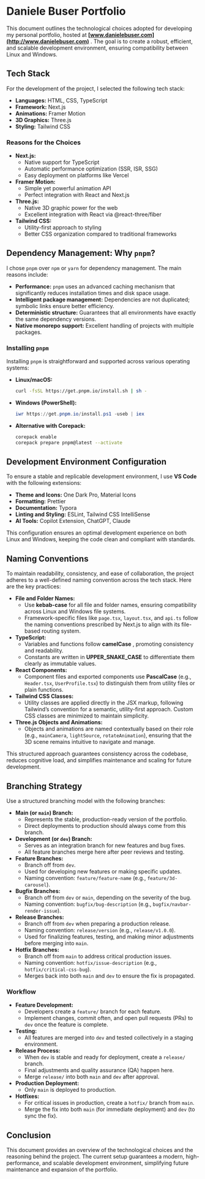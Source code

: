 # Daniele Buser Portfolio

This document outlines the technological choices adopted for developing my personal portfolio, hosted at  **[www.danielebuser.com](http://www.danielebuser.com)** . The goal is to create a robust, efficient, and scalable development environment, ensuring compatibility between Linux and Windows.

## Tech Stack

For the development of the project, I selected the following tech stack:

* **Languages:** HTML, CSS, TypeScript
* **Framework:** Next.js
* **Animations:** Framer Motion
* **3D Graphics:** Three.js
* **Styling:** Tailwind CSS

### Reasons for the Choices

* **Next.js:**
  * Native support for TypeScript
  * Automatic performance optimization (SSR, ISR, SSG)
  * Easy deployment on platforms like Vercel
* **Framer Motion:**
  * Simple yet powerful animation API
  * Perfect integration with React and Next.js
* **Three.js:**
  * Native 3D graphic power for the web
  * Excellent integration with React via @react-three/fiber
* **Tailwind CSS:**
  * Utility-first approach to styling
  * Better CSS organization compared to traditional frameworks

## Dependency Management: Why `pnpm`?

I chose `pnpm` over `npm` or `yarn` for dependency management. The main reasons include:

* **Performance:** `pnpm` uses an advanced caching mechanism that significantly reduces installation times and disk space usage.
* **Intelligent package management:** Dependencies are not duplicated; symbolic links ensure better efficiency.
* **Deterministic structure:** Guarantees that all environments have exactly the same dependency versions.
* **Native monorepo support:** Excellent handling of projects with multiple packages.

### Installing `pnpm`

Installing `pnpm` is straightforward and supported across various operating systems:

* **Linux/macOS:**
  ```sh
  curl -fsSL https://get.pnpm.io/install.sh | sh -
  ```
* **Windows (PowerShell):**
  ```powershell
  iwr https://get.pnpm.io/install.ps1 -useb | iex
  ```
* **Alternative with Corepack:**
  ```sh
  corepack enable
  corepack prepare pnpm@latest --activate
  ```

## Development Environment Configuration

To ensure a stable and replicable development environment, I use **VS Code** with the following extensions:

* **Theme and Icons:** One Dark Pro, Material Icons
* **Formatting:** Prettier
* **Documentation:** Typora
* **Linting and Styling:** ESLint, Tailwind CSS IntelliSense
* **AI Tools:** Copilot Extension, ChatGPT, Claude

This configuration ensures an optimal development experience on both Linux and Windows, keeping the code clean and compliant with standards.

## Naming Conventions

To maintain readability, consistency, and ease of collaboration, the project adheres to a well-defined naming convention across the tech stack. Here are the key practices:

* **File and Folder Names:**
  * Use **kebab-case** for all file and folder names, ensuring compatibility across Linux and Windows file systems.
  * Framework-specific files like `page.tsx`, `layout.tsx`, and `api.ts` follow the naming conventions prescribed by Next.js to align with its file-based routing system.
* **TypeScript:**
  * Variables and functions follow  **camelCase** , promoting consistency and readability.
  * Constants are written in **UPPER_SNAKE_CASE** to differentiate them clearly as immutable values.
* **React Components:**
  * Component files and exported components use **PascalCase** (e.g., `Header.tsx`, `UserProfile.tsx`) to distinguish them from utility files or plain functions.
* **Tailwind CSS Classes:**
  * Utility classes are applied directly in the JSX markup, following Tailwind’s convention for a semantic, utility-first approach. Custom CSS classes are minimized to maintain simplicity.
* **Three.js Objects and Animations:**
  * Objects and animations are named contextually based on their role (e.g., `mainCamera`, `lightSource`, `rotateAnimation`), ensuring that the 3D scene remains intuitive to navigate and manage.

This structured approach guarantees consistency across the codebase, reduces cognitive load, and simplifies maintenance and scaling for future development.

## Branching Strategy

Use a structured branching model with the following branches:

* **Main (or `main`) Branch:**
  * Represents the stable, production-ready version of the portfolio.
  * Direct deployments to production should always come from this branch.
* **Development (or `dev`) Branch:**
  * Serves as an integration branch for new features and bug fixes.
  * All feature branches merge here after peer reviews and testing.
* **Feature Branches:**
  * Branch off from `dev`.
  * Used for developing new features or making specific updates.
  * Naming convention: `feature/feature-name` (e.g., `feature/3d-carousel`).
* **Bugfix Branches:**
  * Branch off from `dev` or `main`, depending on the severity of the bug.
  * Naming convention: `bugfix/bug-description` (e.g., `bugfix/navbar-render-issue`).
* **Release Branches:**
  * Branch off from `dev` when preparing a production release.
  * Naming convention: `release/version` (e.g., `release/v1.0.0`).
  * Used for finalizing features, testing, and making minor adjustments before merging into `main`.
* **Hotfix Branches:**
  * Branch off from `main` to address critical production issues.
  * Naming convention: `hotfix/issue-description` (e.g., `hotfix/critical-css-bug`).
  * Merges back into both `main` and `dev` to ensure the fix is propagated.

### Workflow

* **Feature Development:**
  * Developers create a `feature/` branch for each feature.
  * Implement changes, commit often, and open pull requests (PRs) to `dev` once the feature is complete.
* **Testing:**
  * All features are merged into `dev` and tested collectively in a staging environment.
* **Release Process:**
  * When `dev` is stable and ready for deployment, create a `release/` branch.
  * Final adjustments and quality assurance (QA) happen here.
  * Merge `release/` into both `main` and `dev` after approval.
* **Production Deployment:**
  * Only `main` is deployed to production.
* **Hotfixes:**
  * For critical issues in production, create a `hotfix/` branch from `main`.
  * Merge the fix into both `main` (for immediate deployment) and `dev` (to sync the fix).

## Conclusion

This document provides an overview of the technological choices and the reasoning behind the project. The current setup guarantees a modern, high-performance, and scalable development environment, simplifying future maintenance and expansion of the portfolio.
